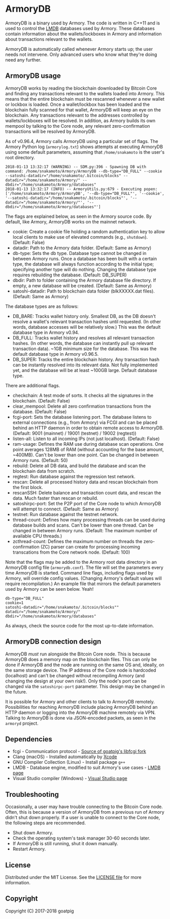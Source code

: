 # ArmoryDB
ArmoryDB is a binary used by Armory. The code is written in C++11 and is used to control the [LMDB](http://symas.com/mdb/) databases used by Armory. These databases contain information about the wallets/lockboxes in Armory and information about transactions relevant to the wallets.

ArmoryDB is automatically called whenever Armory starts up; the user needs not intervene. Only advanced users who know what they're doing need any further.

## ArmoryDB usage
ArmoryDB works by reading the blockchain downloaded by Bitcoin Core and finding any transactions relevant to the wallets loaded into Armory. This means that the entire blockchain must be rescanned whenever a new wallet or lockbox is loaded. Once a wallet/lockbox has been loaded and the blockchain fully scanned for that wallet, ArmoryDB will keep an eye on the blockchain. Any transactions relevant to the addresses controlled by wallets/lockboxes will be resolved. In addition, as Armory builds its own mempool by talking to the Core node, any relevant zero-confirmation transactions will be resolved by ArmoryDB.

As of v0.96.4, Armory calls ArmoryDB using a particular set of flags. The Armory Python log (`armorylog.txt`) shows attempts at executing ArmoryDB using some default parameters, assuming that `/home/snakamoto` is the user's root directory.

```
2018-01-13 13:32:17 (WARNING) -- SDM.py:396 - Spawning DB with command: /home/snakamoto/Armory/ArmoryDB --db-type="DB_FULL" --cookie --satoshi-datadir="/home/snakamoto/.bitcoin/blocks" --datadir="/home/snakamoto/Armory/" --dbdir="/home/snakamoto/Armory/databases"
2018-01-13 13:32:17 (INFO) -- ArmoryUtils.py:679 - Executing popen: ['/home/snakamoto/Armory/ArmoryDB', '--db-type="DB_FULL"', '--cookie', '--satoshi-datadir="/home/snakamoto/.bitcoin/blocks"', '--datadir="/home/snakamoto/Armory/"', '--dbdir="/home/snakamoto/Armory/databases"']
```

The flags are explained below, as seen in the Armory source code. By default, like Armory, ArmoryDB works on the mainnet network.

* cookie: Create a cookie file holding a random authentication key to allow local clients to make use of elevated commands (e.g., `shutdown`). (Default: False)
* datadir: Path to the Armory data folder. (Default: Same as Armory)
* db-type: Sets the db type. Database type cannot be changed in between Armory runs. Once a database has been built with a certain type, the database will always function according to the initial type; specifying another type will do nothing. Changing the database type requires rebuilding the database. (Default: DB\_SUPER)
* dbdir: Path to folder containing the Armory database file directory. If empty, a new database will be created. (Default: Same as Armory)
* satoshi-datadir: Path to blockchain data folder (blkXXXXX.dat files). (Default: Same as Armory)

The database types are as follows:

* DB\_BARE: Tracks wallet history only. Smallest DB, as the DB doesn't resolve a wallet's relevant transaction hashes until requested. (In other words, database accesses will be relatively slow.) This was the default database type in Armory v0.94.
* DB\_FULL: Tracks wallet history and resolves all relevant transaction hashes. (In other words, the database can instantly pull up relevant transaction data). ~1GB minimum size for the database. This was the default database type in Armory v0.96.5.
* DB\_SUPER: Tracks the entire blockchain history. Any transaction hash can be instantly resolved into its relevant data. Not fully implemented yet, and the database will be at least ~100GB large. Default database type.

There are additional flags.

* checkchain: A test mode of sorts. It checks all the signatures in the blockchain. (Default: False)
* clear\_mempool: Delete all zero confirmation transactions from the database. (Default: False)
* fcgi-port: Sets the database listening port. The database listens to external connections (e.g., from Armory) via FCGI and can be placed behind an HTTP daemon in order to obtain remote access to ArmoryDB. (Default: 9001 (mainnet) / 19001 (testnet) / 19002 (regtest))
* listen-all: Listen to all incoming IPs (not just localhost). (Default: False)
* ram-usage: Defines the RAM use during database scan operations. One point averages 128MB of RAM (without accounting for the base amount, ~400MB). Can't be lower than one point. Can be changed in between Armory runs. (Default: 50)
* rebuild: Delete all DB data, and build the database and scan the blockchain data from scratch.
* regtest: Run database against the regression test network.
* rescan: Delete all processed history data and rescan blockchain from the first block.
* rescanSSH: Delete balance and transaction count data, and rescan the data. Much faster than rescan or rebuild.
* satoshirpc-port: Set the P2P port of the Core node to which ArmoryDB will attempt to connect. (Default: Same as Armory)
* testnet: Run database against the testnet network.
* thread-count: Defines how many processing threads can be used during database builds and scans. Can't be lower than one thread. Can be changed in between Armory runs. (Default: The maximum number of available CPU threads.)
* zcthread-count: Defines the maximum number on threads the zero-confirmation (ZC) parser can create for processing incoming transcations from the Core network node. (Default: 100)

Note that the flags may be added to the Armory root data directory in an ArmoryDB config file (`armorydb.conf`). The file will set the parameters every time ArmoryDB is started. Command line flags, including flags used by Armory, will override config values. (Changing Armory's default values will require recompilation.) An example file that mirrors the default parameters used by Armory can be seen below. Yeah!

```
db-type="DB_FULL"
cookie=1
satoshi-datadir="/home/snakamoto/.bitcoin/blocks""
datadir="/home/snakamoto/Armory/"
dbdir="/home/snakamoto/Armory/databases"
```

As always, check the source code for the most up-to-date information.

## ArmoryDB connection design
ArmoryDB *must* run alongside the Bitcoin Core node. This is because ArmoryDB does a memory map on the blockchain files. This can only be done if ArmoryDB and the node are running on the same OS and, ideally, on the same storage device. The IP address of the Core node is hardcoded (localhost) and can't be changed without recompiling Armory (and changing the design at your own risk!). Only the node's port can be changed via the `satoshirpc-port` parameter. This design may be changed in the future.

It is possible for Armory and other clients to talk to ArmoryDB remotely. Possibilities for reaching ArmoryDB include placing ArmoryDB behind an HTTP daemon or logging into the ArmoryDB machine remotely via VPN. Talking to ArmoryDB is done via JSON-encoded packets, as seen in the `armoryd` project.

## Dependencies
* fcgi - Communication protocol - [Source of goatpig's libfcgi fork](https://github.com/toshic/libfcgi)
* Clang (macOS) - Installed automatically by [Xcode](https://developer.apple.com/xcode/)
* GNU Compiler Collection (Linux) - Install package `g++`
* LMDB - Database engine, modified to suit Armory's use cases - [LMDB page](http://symas.com/mdb/)
* Visual Studio compiler (Windows) - [Visual Studio page](https://www.visualstudio.com/)

## Troubleshooting
Occasionally, a user may have trouble connecting to the Bitcoin Core node. Often, this is because a version of ArmoryDB from a previous run of Armory didn't shut down properly. If a user is unable to connect to the Core node, the following steps are recommended.

* Shut down Armory.
* Check the operating system's task manager 30-60 seconds later.
* If ArmoryDB is still running, shut it down manually.
* Restart Armory.

## License
Distributed under the MIT License. See the [LICENSE file](LICENSE) for more information.

## Copyright
Copyright (C) 2017-2018 goatpig
